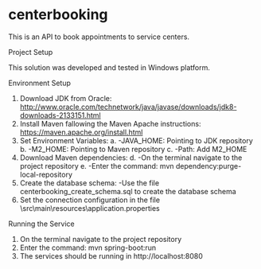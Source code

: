 # centerbooking

This is an API to book appointments to service centers.

Project Setup

This solution was developed and tested in Windows platform.

Environment Setup

1. Download JDK from Oracle: http://www.oracle.com/technetwork/java/javase/downloads/jdk8-downloads-2133151.html
2. Install Maven fallowing the Maven Apache instructions: https://maven.apache.org/install.html
3. Set Environment Variables:
a. -JAVA_HOME: Pointing to JDK repository
b. -M2_HOME: Pointing to Maven repository
c. -Path: Add M2_HOME
4. Download Maven dependencies:
d. -On the terminal navigate to the project repository
e. -Enter the command: mvn dependency:purge-local-repository
5. Create the database schema:
-Use the file centerbooking_create_schema.sql to create the database schema
6. Set the connection configuration in the file \src\main\resources\application.properties

Running the Service
1. On the terminal navigate to the project repository
2. Enter the command: mvn spring-boot:run
3. The services should be running in http://localhost:8080
